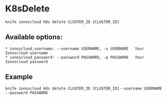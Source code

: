 # K8sDelete



    knife ionoscloud k8s delete CLUSTER_ID [CLUSTER_ID]


## Available options:

```
* ionoscloud_username: --username USERNAME, -u USERNAME   Your Ionoscloud username
* ionoscloud_password: --password PASSWORD, -p PASSWORD   Your Ionoscloud password
```

## Example

    knife ionoscloud k8s delete CLUSTER_ID [CLUSTER_ID]--username USERNAME --password PASSWORD

